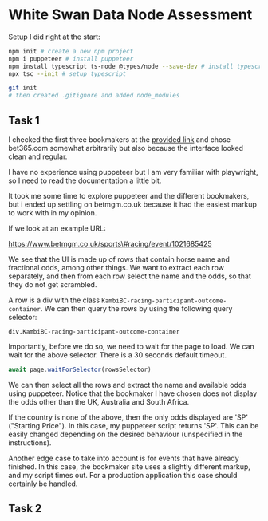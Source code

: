 # White Swan Data Node Assessment

Setup I did right at the start:

```sh
npm init # create a new npm project
npm i puppeteer # install puppeteer
npm install typescript ts-node @types/node --save-dev # install typescript
npx tsc --init # setup typescript

git init
# then created .gitignore and added node_modules
```

## Task 1

I checked the first three bookmakers at the [provided link](https://www.telegraph.co.uk/betting/sports-guides/best-betting-sites-uk/) and chose bet365.com somewhat arbitrarily but also because the interface looked clean and regular.

I have no experience using puppeteer but I am very familiar with playwright, so I need to read the documentation a little bit.

It took me some time to explore puppeteer and the different bookmakers, but i ended up settling on betmgm.co.uk because it had the easiest markup to work with in my opinion.

If we look at an example URL:

https://www.betmgm.co.uk/sports\#racing/event/1021685425

We see that the UI is made up of rows that contain horse name and fractional odds, among other things. We want to extract each row separately, and then from each row select the name and the odds, so that they do not get scrambled.

A row is a div with the class `KambiBC-racing-participant-outcome-container`. We can then query the rows by using the following query selector:

```
div.KambiBC-racing-participant-outcome-container
```

Importantly, before we do so, we need to wait for the page to load. We can wait for the above selector. There is a 30 seconds default timeout.

```js
await page.waitForSelector(rowsSelector)
```

We can then select all the rows and extract the name and available odds using puppeteer. Notice that the bookmaker I have chosen does not display the odds other than the UK, Australia and South Africa.

If the country is none of the above, then the only odds displayed are 'SP' ("Starting Price"). In this case, my puppeteer script returns 'SP'. This can be easily changed depending on the desired behaviour (unspecified in the instructions).

Another edge case to take into account is for events that have already finished. In this case, the bookmaker site uses a slightly different markup, and my script times out. For a production application this case should certainly be handled.

## Task 2